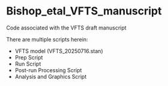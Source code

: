 # Bishop_etal_VFTS_manuscript
Code associated with the VFTS draft manuscript

There are multiple scripts herein:
- VFTS model (VFTS_20250716.stan)
- Prep Script
- Run Script
- Post-run Processing Script
- Analysis and Graphics Script
